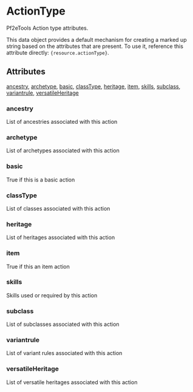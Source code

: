 # ActionType

Pf2eTools Action type attributes.

This data object provides a default mechanism for creating
a marked up string based on the attributes that are present.
To use it, reference this attribute directly: `{resource.actionType}`.

## Attributes

[ancestry](#ancestry), [archetype](#archetype), [basic](#basic), [classType](#classtype), [heritage](#heritage), [item](#item), [skills](#skills), [subclass](#subclass), [variantrule](#variantrule), [versatileHeritage](#versatileheritage)

### ancestry

List of ancestries associated with this action

### archetype

List of archetypes associated with this action

### basic

True if this is a basic action

### classType

List of classes associated with this action

### heritage

List of heritages associated with this action

### item

True if this an item action

### skills

Skills used or required by this action

### subclass

List of subclasses associated with this action

### variantrule

List of variant rules associated with this action

### versatileHeritage

List of versatile heritages associated with this action
